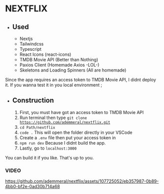 # NEXTFLIX
* ## Used
  + Nextjs
  + Tailwindcss
  + Typescript
  + React Icons (react-icons)
  + TMDB Movie API (Better than Nothing)
  + Paxios Client (Homemade Axios -LOL-)
  + Skeletons and Loading Spinners (All are homemade)

Since the app requires an access token to TMDB Movie API, I didnt deploy it.
If you wanna test it in you local environment ;
* ## Construction
  1. First, you must have got an access token to TMDB Movie API
  2. Run terminal then type <code>git clone https://github.com/ademmeral/nextflix.git</code>
  3. <code>cd Path/nextflix</code>
  4. <code>code .</code> This will open the folder directly in your VSCode
  5. Create a <code>.env</code> file then put your access token in
  6. <code>npm run dev</code> Because I didnt build the app. 
  7. Lastly, go to <code>localhost:3000</code> 
  
You can build it if you like. That's up to you.

### VIDEO

https://github.com/ademmeral/nextflix/assets/107725052/eb357987-0b89-4bb0-bf2e-0ad30b714a68


